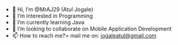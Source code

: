 - 👋 Hi, I’m @MrAJ29 (Atul Jogale)
- 👀 I’m interested in Programming
- 🌱 I’m currently learning Java
- 💞️ I’m looking to collaborate on Mobile Application Development
- 📫 How to reach me?> mail me on: jogaleatul@gmail.com

<!---
MrAJ29/MrAJ29 is a ✨ special ✨ repository because its `README.md` (this file) appears on your GitHub profile.
You can click the Preview link to take a look at your changes.
--->
